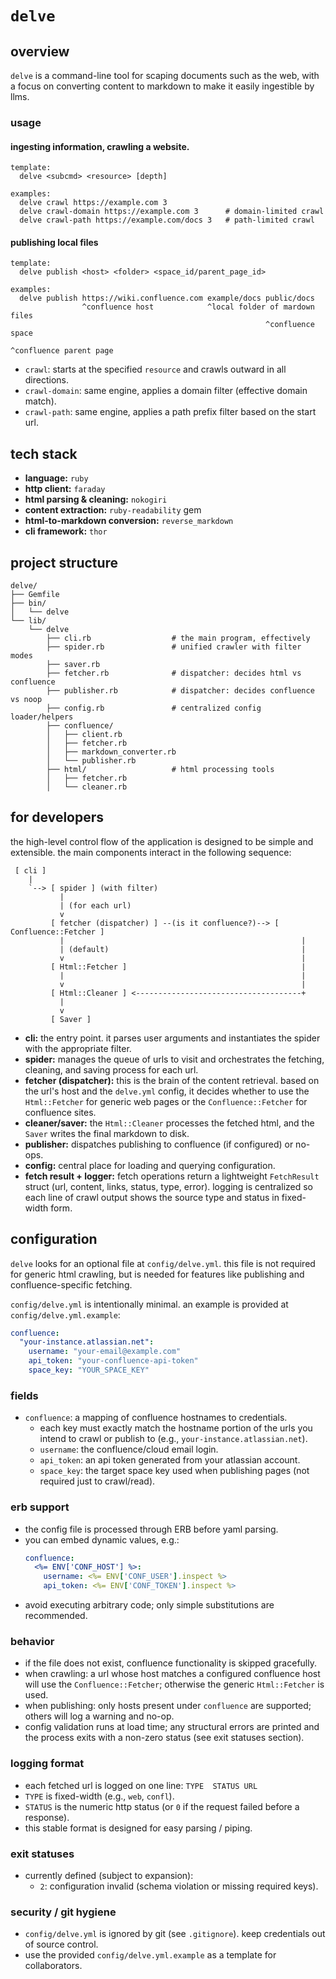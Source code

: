 # `delve`

## overview

`delve` is a command-line tool for scaping documents such as the web, with a
focus on converting content to markdown to make it easily ingestible by llms.

### usage

#### ingesting information, crawling a website.

```
template:
  delve <subcmd> <resource> [depth]

examples:
  delve crawl https://example.com 3
  delve crawl-domain https://example.com 3      # domain-limited crawl
  delve crawl-path https://example.com/docs 3   # path-limited crawl
```

#### publishing local files

```
template:
  delve publish <host> <folder> <space_id/parent_page_id>

examples:
  delve publish https://wiki.confluence.com example/docs public/docs
                ^confluence host            ^local folder of mardown files
                                                         ^confluence space
                                                                ^confluence parent page
```

* `crawl`: starts at the specified `resource` and crawls outward in all
directions.
* `crawl-domain`: same engine, applies a domain filter (effective domain match).
* `crawl-path`: same engine, applies a path prefix filter based on the start url.

## tech stack

- **language:** `ruby`
- **http client:** `faraday`
- **html parsing & cleaning:** `nokogiri`
- **content extraction:** `ruby-readability` gem
- **html-to-markdown conversion:** `reverse_markdown`
- **cli framework:** `thor`

## project structure

```
delve/
├── Gemfile
├── bin/
│   └── delve
└── lib/
    └── delve
        ├── cli.rb                  # the main program, effectively
        ├── spider.rb               # unified crawler with filter modes
        ├── saver.rb
        ├── fetcher.rb              # dispatcher: decides html vs confluence
        ├── publisher.rb            # dispatcher: decides confluence vs noop
        ├── config.rb               # centralized config loader/helpers
        ├── confluence/
        │   ├── client.rb
        │   ├── fetcher.rb
        │   ├── markdown_converter.rb
        │   └── publisher.rb
        ├── html/                   # html processing tools
        │   ├── fetcher.rb
        │   └── cleaner.rb
```

## for developers

the high-level control flow of the application is designed to be simple and
extensible. the main components interact in the following sequence:

```ascii
 [ cli ]
    |
    `--> [ spider ] (with filter)
           |
           | (for each url)
           v
         [ fetcher (dispatcher) ] --(is it confluence?)--> [ Confluence::Fetcher ]
           |                                                     |
           | (default)                                           |
           v                                                     |
         [ Html::Fetcher ]                                       |
           |                                                     |
           v                                                     |
         [ Html::Cleaner ] <-------------------------------------+
           |
           v
         [ Saver ]
```

- **cli:** the entry point. it parses user arguments and instantiates the
  spider with the appropriate filter.
- **spider:** manages the queue of urls to visit and orchestrates the fetching,
  cleaning, and saving process for each url.
- **fetcher (dispatcher):** this is the brain of the content retrieval. based on
  the url's host and the `delve.yml` config, it decides whether to use the
  `Html::Fetcher` for generic web pages or the `Confluence::Fetcher` for
  confluence sites.
- **cleaner/saver:** the `Html::Cleaner` processes the fetched html, and the
  `Saver` writes the final markdown to disk.
- **publisher:** dispatches publishing to confluence (if configured) or no-ops.
- **config:** central place for loading and querying configuration.
- **fetch result + logger:** fetch operations return a lightweight `FetchResult`
  struct (url, content, links, status, type, error). logging is centralized so
  each line of crawl output shows the source type and status in fixed-width form.

## configuration

`delve` looks for an optional file at `config/delve.yml`. this file is not
required for generic html crawling, but is needed for features like publishing
and confluence-specific fetching.

`config/delve.yml` is intentionally minimal. an example is provided at
`config/delve.yml.example`:

```yaml
confluence:
  "your-instance.atlassian.net":
    username: "your-email@example.com"
    api_token: "your-confluence-api-token"
    space_key: "YOUR_SPACE_KEY"
```

### fields

- `confluence`: a mapping of confluence hostnames to credentials.
  - each key must exactly match the hostname portion of the urls you intend to
    crawl or publish to (e.g., `your-instance.atlassian.net`).
  - `username`: the confluence/cloud email login.
  - `api_token`: an api token generated from your atlassian account.
  - `space_key`: the target space key used when publishing pages (not required just to crawl/read).

### erb support

- the config file is processed through ERB before yaml parsing.
- you can embed dynamic values, e.g.:
  ```yaml
  confluence:
    <%= ENV['CONF_HOST'] %>:
      username: <%= ENV['CONF_USER'].inspect %>
      api_token: <%= ENV['CONF_TOKEN'].inspect %>
  ```
- avoid executing arbitrary code; only simple substitutions are recommended.

### behavior

- if the file does not exist, confluence functionality is skipped gracefully.
- when crawling: a url whose host matches a configured confluence host will use
  the `Confluence::Fetcher`; otherwise the generic `Html::Fetcher` is used.
- when publishing: only hosts present under `confluence` are supported; others
  will log a warning and no-op.
- config validation runs at load time; any structural errors are printed and the
  process exits with a non-zero status (see exit statuses section).

### logging format

- each fetched url is logged on one line: `TYPE  STATUS URL`
- `TYPE` is fixed-width (e.g., `web`, `confl`).
- `STATUS` is the numeric http status (or `0` if the request failed before a response).
- this stable format is designed for easy parsing / piping.

### exit statuses

- currently defined (subject to expansion):
  - `2`: configuration invalid (schema violation or missing required keys).

### security / git hygiene

- `config/delve.yml` is ignored by git (see `.gitignore`). keep credentials out of source control.
- use the provided `config/delve.yml.example` as a template for collaborators.

